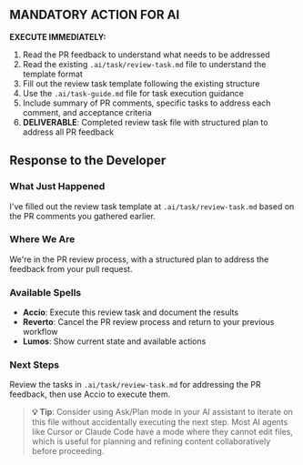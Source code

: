 ## MANDATORY ACTION FOR AI

**EXECUTE IMMEDIATELY:**

1. Read the PR feedback to understand what needs to be addressed
2. Read the existing `.ai/task/review-task.md` file to understand the template format
3. Fill out the review task template following the existing structure
4. Use the `.ai/task-guide.md` file for task execution guidance
5. Include summary of PR comments, specific tasks to address each comment, and acceptance criteria
6. **DELIVERABLE**: Completed review task file with structured plan to address all PR feedback

## Response to the Developer

### What Just Happened

I've filled out the review task template at `.ai/task/review-task.md` based on the PR comments you gathered earlier.

### Where We Are

We're in the PR review process, with a structured plan to address the feedback from your pull request.

### Available Spells

- **Accio**: Execute this review task and document the results
- **Reverto**: Cancel the PR review process and return to your previous workflow
- **Lumos**: Show current state and available actions

### Next Steps

Review the tasks in `.ai/task/review-task.md` for addressing the PR feedback, then use Accio to execute them.

> **💡 Tip**: Consider using Ask/Plan mode in your AI assistant to iterate on this file without accidentally executing the next step. Most AI agents like Cursor or Claude Code have a mode where they cannot edit files, which is useful for planning and refining content collaboratively before proceeding.
